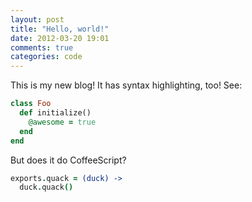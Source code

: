 ```yaml
---
layout: post
title: "Hello, world!"
date: 2012-03-20 19:01
comments: true
categories: code 
---
```

This is my new blog! It has syntax highlighting, too! See:

``` ruby Highlighting works!
class Foo
  def initialize()
    @awesome = true
  end
end
```

But does it do CoffeeScript?

``` coffeescript CoffeeScript
exports.quack = (duck) ->
  duck.quack()
```
